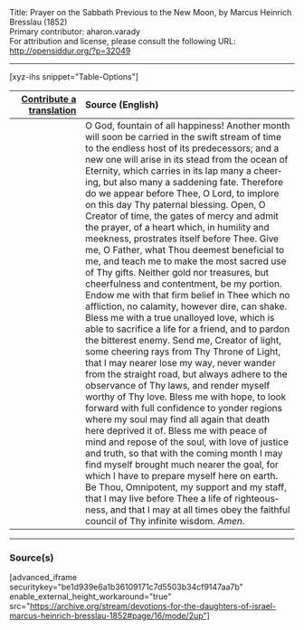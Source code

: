 <html>
<head></head>
<body>
Title: Prayer on the Sabbath Previous to the New Moon, by Marcus Heinrich Bresslau (1852)<br />
Primary contributor: aharon.varady<br />
For attribution and license, please consult the following URL: <a href="http://opensiddur.org/?p=32049">http://opensiddur.org/?p=32049</a>
<p />
<hr />

[xyz-ihs snippet="Table-Options"]<table style="margin-left: auto; margin-right: auto;" class="draggable">
<thead><tr><th id="x" style="text-align: right;"><a href="/translate/" target="_blank" rel="noopener">Contribute a translation</a></th><th style="text-align: left;">Source (English)</th></tr></thead>
<tbody>
<tr><td style="vertical-align:top;" width="25%">
<div class="liturgy" lang="he">

</span></div></td>
 
<td style="vertical-align:top;">
<div class="english" lang="en">
O God, fountain of all happiness! Another month will soon be carried in the swift stream of time to the endless host of its predecessors; and a new one will arise in its stead from the ocean of Eternity, which carries in its lap many a cheering, but also many a saddening fate. Therefore do we appear before Thee, O Lord, to implore on this day Thy paternal blessing. Open, O Creator of time, the gates of mercy and admit the prayer, of a heart which, in humility and meekness, prostrates itself before Thee. Give me, O Father, what Thou deemest beneficial to me, and teach me to make the most sacred use of Thy gifts. Neither gold nor treasures, but cheerfulness and contentment, be my portion. Endow me with that firm belief in Thee which no affliction, no calamity, however dire, can shake. Bless me with a true unalloyed love, which is able to sacrifice a life for a friend, and to pardon the bitterest enemy. Send me, Creator of light, some cheering rays from Thy Throne of Light, that I may nearer lose my way, never wander from the straight road, but always adhere to the observance of Thy laws, and render myself worthy of Thy love. Bless me with hope, to look forward with full confidence to yonder regions where my soul may find all again that death here deprived it of. Bless me with peace of mind and repose of the soul, with love of justice and truth, so that with the coming month I may find myself brought much nearer the goal, for which I have to prepare myself here on earth. Be Thou, Omnipotent, my support and my staff, that I may live before Thee a life of righteousness, and that I may at all times obey the faithful council of Thy infinite wisdom. <em>Amen</em>.
</div></td></tr>
</tbody></table>

<hr />

<h3>Source(s)</h3>

[advanced_iframe securitykey="be1d939e6a1b36109171c7d5503b34cf9147aa7b" enable_external_height_workaround="true" src="https://archive.org/stream/devotions-for-the-daughters-of-israel-marcus-heinrich-bresslau-1852#page/16/mode/2up"]

&nbsp;
</body>
</html>